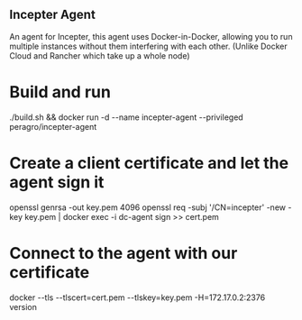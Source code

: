 Incepter Agent
--------------
An agent for Incepter, this agent uses Docker-in-Docker, allowing you to run multiple instances without them interfering with each other.
(Unlike Docker Cloud and Rancher which take up a whole node)

# Build and run
./build.sh && docker run -d --name incepter-agent --privileged peragro/incepter-agent 

# Create a client certificate and let the agent sign it 
openssl genrsa -out key.pem 4096
openssl req -subj '/CN=incepter' -new -key key.pem | docker exec -i dc-agent sign >> cert.pem

# Connect to the agent with our certificate
docker --tls --tlscert=cert.pem --tlskey=key.pem -H=172.17.0.2:2376 version
